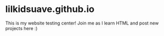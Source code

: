 # lilkidsuave.github.io
This is my website testing center! Join me as I learn HTML and post new projects here :)
